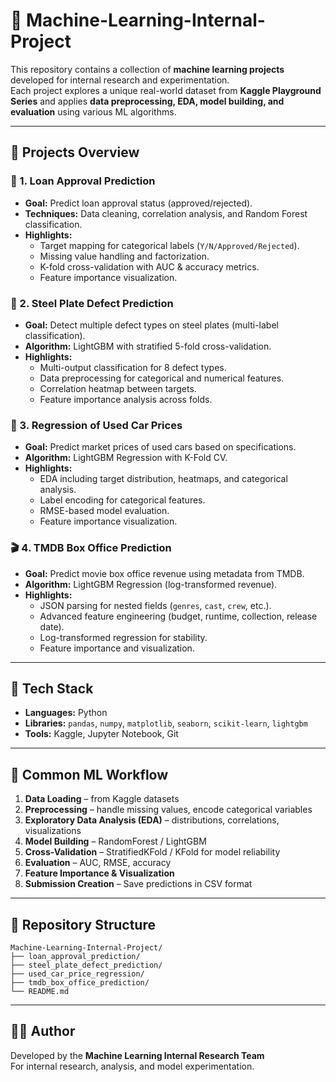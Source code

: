 # 🧠 Machine-Learning-Internal-Project

This repository contains a collection of **machine learning projects** developed for internal research and experimentation.  
Each project explores a unique real-world dataset from **Kaggle Playground Series** and applies **data preprocessing, EDA, model building, and evaluation** using various ML algorithms.

---

## 📂 Projects Overview

### 🏦 1. Loan Approval Prediction
- **Goal:** Predict loan approval status (approved/rejected).  
- **Techniques:** Data cleaning, correlation analysis, and Random Forest classification.  
- **Highlights:**
  - Target mapping for categorical labels (`Y/N/Approved/Rejected`).  
  - Missing value handling and factorization.  
  - K-fold cross-validation with AUC & accuracy metrics.  
  - Feature importance visualization.

### 🧱 2. Steel Plate Defect Prediction
- **Goal:** Detect multiple defect types on steel plates (multi-label classification).  
- **Algorithm:** LightGBM with stratified 5-fold cross-validation.  
- **Highlights:**
  - Multi-output classification for 8 defect types.  
  - Data preprocessing for categorical and numerical features.  
  - Correlation heatmap between targets.  
  - Feature importance analysis across folds.

### 🚗 3. Regression of Used Car Prices
- **Goal:** Predict market prices of used cars based on specifications.  
- **Algorithm:** LightGBM Regression with K-Fold CV.  
- **Highlights:**
  - EDA including target distribution, heatmaps, and categorical analysis.  
  - Label encoding for categorical features.  
  - RMSE-based model evaluation.  
  - Feature importance visualization.

### 🎬 4. TMDB Box Office Prediction
- **Goal:** Predict movie box office revenue using metadata from TMDB.  
- **Algorithm:** LightGBM Regression (log-transformed revenue).  
- **Highlights:**
  - JSON parsing for nested fields (`genres`, `cast`, `crew`, etc.).  
  - Advanced feature engineering (budget, runtime, collection, release date).  
  - Log-transformed regression for stability.  
  - Feature importance and visualization.

---

## 🧩 Tech Stack
- **Languages:** Python  
- **Libraries:** `pandas`, `numpy`, `matplotlib`, `seaborn`, `scikit-learn`, `lightgbm`  
- **Tools:** Kaggle, Jupyter Notebook, Git  

---

## 🧪 Common ML Workflow
1. **Data Loading** – from Kaggle datasets  
2. **Preprocessing** – handle missing values, encode categorical variables  
3. **Exploratory Data Analysis (EDA)** – distributions, correlations, visualizations  
4. **Model Building** – RandomForest / LightGBM  
5. **Cross-Validation** – StratifiedKFold / KFold for model reliability  
6. **Evaluation** – AUC, RMSE, accuracy  
7. **Feature Importance & Visualization**  
8. **Submission Creation** – Save predictions in CSV format  

---

## 📁 Repository Structure
```
Machine-Learning-Internal-Project/
├── loan_approval_prediction/
├── steel_plate_defect_prediction/
├── used_car_price_regression/
├── tmdb_box_office_prediction/
└── README.md
```

---

## 🧑‍💻 Author
Developed by the **Machine Learning Internal Research Team**  
For internal research, analysis, and model experimentation.
